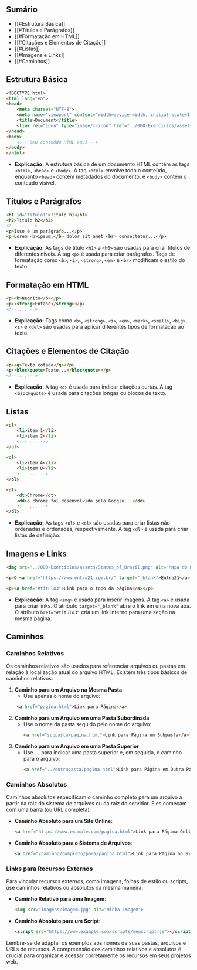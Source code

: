 ## Sumário
- [[#Estrutura Básica]]
- [[#Títulos e Parágrafos]]
- [[#Formatação em HTML]]
- [[#Citações e Elementos de Citação]]
- [[#Listas]]
- [[#Imagens e Links]]
- [[#Caminhos]]
## Estrutura Básica
```markdown
<!DOCTYPE html>
<html lang="en">
<head>
    <meta charset="UTF-8">
    <meta name="viewport" content="width=device-width, initial-scale=1.0">
    <title>Document</title>
    <link rel="icon" type="image/x-icon" href="../000-Exercícios/assets/rocket.gif">
</head>
<body>
    <!-- Seu conteúdo HTML aqui -->
</body>
</html>
```

- **Explicação:** A estrutura básica de um documento HTML contém as tags `<html>`, `<head>` e `<body>`. A tag `<html>` envolve todo o conteúdo, enquanto `<head>` contém metadados do documento, e `<body>` contém o conteúdo visível.

## Títulos e Parágrafos

```html
<h1 id="titulo1">Titulo h1</h1>
<h2>Titulo h2</h2>
<!-- ... -->
<p>Isso é um parágrafo...</p>
<p>Lorem <b>ipsum,</b> dolor sit amet <br> consectetur...</p>
```

- **Explicação:** As tags de título `<h1>` a `<h6>` são usadas para criar títulos de diferentes níveis. A tag `<p>` é usada para criar parágrafos. Tags de formatação como `<b>`, `<i>`, `<strong>`, `<em>` e `<br>` modificam o estilo do texto.

## Formatação em HTML

```html
<p><b>Negrito</b></p>
<p><strong>Enfase</strong></p>
<!-- ... -->
```

- **Explicação:** Tags como `<b>`, `<strong>`, `<i>`, `<em>`, `<mark>`, `<small>`, `<big>`, `<s>` e `<del>` são usadas para aplicar diferentes tipos de formatação ao texto.

## Citações e Elementos de Citação

```html
<p><q>Texto cotado</q></p>
<p><blockquote>Texto...</blockquote></p>
<!-- ... -->
```

- **Explicação:** A tag `<q>` é usada para indicar citações curtas. A tag `<blockquote>` é usada para citações longas ou blocos de texto.

## Listas

```html
<ul>
    <li>item 1</li>
    <li>item 2</li>
    <!-- ... -->
</ul>

<ol>
    <li>item A</li>
    <li>item B</li>
    <!-- ... -->
</ol>

<dl>
    <dt>Chrome</dt>
    <dd>o chrome foi desenvolvido pelo Google...</dd>
    <!-- ... -->
</dl>
```

- **Explicação:** As tags `<ul>` e `<ol>` são usadas para criar listas não ordenadas e ordenadas, respectivamente. A tag `<dl>` é usada para criar listas de definição.

## Imagens e Links

```html
<img src="../000-Exercícios/assets/States_of_Brazil.png" alt="Mapa do Brasil" title="Mapa dos estados do Brasil" width="150" height="150">

<p>O <a href="https://www.entra21.com.br/" target="_blank">Entra21</a> é um programa de empregabilidade e formação profissional.</p>

<p><a href="#titulo3">Link para o topo da página</a></p>
```

- **Explicação:** A tag `<img>` é usada para inserir imagens. A tag `<a>` é usada para criar links. O atributo `target="_blank"` abre o link em uma nova aba. O atributo `href="#titulo3"` cria um link interno para uma seção na mesma página.

## Caminhos
### Caminhos Relativos
Os caminhos relativos são usados para referenciar arquivos ou pastas em relação à localização atual do arquivo HTML. Existem três tipos básicos de caminhos relativos:
1. **Caminho para um Arquivo na Mesma Pasta**
   - Use apenas o nome do arquivo:
 ```html
     <a href="pagina.html">Link para Página</a>
 ```

2. **Caminho para um Arquivo em uma Pasta Subordinada**
   - Use o nome da pasta seguido pelo nome do arquivo:
     ```html
     <a href="subpasta/pagina.html">Link para Página em Subpasta</a>
     ```
3. **Caminho para um Arquivo em uma Pasta Superior**
   - Use `..` para indicar uma pasta superior e, em seguida, o caminho para o arquivo:
     ```html
     <a href="../outrapasta/pagina.html">Link para Página em Outra Pasta</a>
     ```

### Caminhos Absolutos
Caminhos absolutos especificam o caminho completo para um arquivo a partir da raiz do sistema de arquivos ou da raiz do servidor. Eles começam com uma barra (ou URL completa):
- **Caminho Absoluto para um Site Online**:
  ```html
  <a href="https://www.example.com/pagina.html">Link para Página Online</a>
  ```
- **Caminho Absoluto para o Sistema de Arquivos**:
  ```html
  <a href="/caminho/completo/para/pagina.html">Link para Página no Sistema de Arquivos</a>
  ```

### Links para Recursos Externos
Para vincular recursos externos, como imagens, folhas de estilo ou scripts, use caminhos relativos ou absolutos da mesma maneira:
- **Caminho Relativo para uma Imagem**:
  ```html
  <img src="imagens/imagem.jpg" alt="Minha Imagem">
  ```
- **Caminho Absoluto para um Script**:
  ```html
  <script src="https://www.example.com/scripts/meuscript.js"></script>
  ```
Lembre-se de adaptar os exemplos aos nomes de suas pastas, arquivos e URLs de recursos. A compreensão dos caminhos relativos e absolutos é crucial para organizar e acessar corretamente os recursos em seus projetos web.